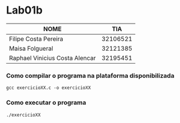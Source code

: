 # Lab01b

|NOME                           |TIA                 |
|-------------------------------|--------------------|
|Filipe Costa Pereira           |32106521            |
|Maisa Folgueral                |32121385            |
|Raphael Vinicius Costa Alencar |32195451            |

### Como compilar o programa na plataforma disponibilizada
```
gcc exercicioXX.c -o exercicioXX
```

### Como executar o programa
```
./exercicioXX
```
